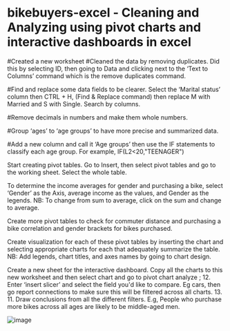 # bikebuyers-excel - Cleaning and Analyzing using pivot charts and interactive dashboards in excel

#Created a new worksheet
#Cleaned the data by removing duplicates. Did this by selecting ID, then going to Data and clicking next to the ‘Text to Columns’ command which is the remove duplicates command.
   
#Find and replace some data fields to be clearer. Select the ‘Marital status’ column then CTRL + H, (Find & Replace command) then replace M with Married and S with Single. Search by columns.

#Remove decimals in numbers and make them whole numbers.

#Group ‘ages’ to ‘age groups’ to have more precise and summarized data. 

#Add a new column and call it ‘Age groups’ then use the IF statements to classify each age group. For example, IF(L2<20,"TEENAGER")

Start creating pivot tables. Go to Insert, then select pivot tables and go to the working sheet. Select the whole table.

To determine the income averages for gender and purchasing a bike, select ‘Gender’ as the Axis, average income as the values, and Gender as the legends.
NB: To change from sum to average, click on the sum and change to average.

Create more pivot tables to check for commuter distance and purchasing a bike correlation and gender brackets for bikes purchased.

Create visualization for each of these pivot tables by inserting the chart and selecting appropriate charts for each that adequately summarize the table.
NB: Add legends, chart titles, and axes names by going to chart design. 

Create a new sheet for the interactive dashboard. Copy all the charts to this new worksheet and then select chart and go to pivot chart analyze
; 
12.	Enter ‘insert slicer’ and select the field you'd like to compare. Eg cars, then go report connections to make sure this will be filtered across all charts. 
13.	11.  Draw conclusions from all the different filters. E.g, People who purchase more bikes across all ages are likely to be middle-aged men.

![image](https://github.com/S-Muigei/bikebuyers-excel/assets/141069085/ebd0b399-a520-4b8d-ac26-e70c3e3d10a3)
